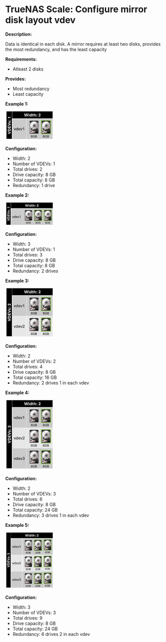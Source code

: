 # TrueNAS Scale: Configure mirror disk layout vdev

<b>Description:</b>

Data is identical in each disk. A mirror requires at least two disks, provides the most redundancy, and has the least capacity

<b>Requirements:</b>

* Atleast 2 disks

<b>Provides:</b>

* Most redundancy
* Least capacity

<b>Example 1:</b>

<img src="img/mirror_1vdev_2wide.png" width=30% height=30%>

<b>Configuration:</b>

* Width: 2
* Number of VDEVs: 1
* Total drives: 2
* Drive capacity: 8 GB
* Total capacity: 8 GB
* Redundancy: 1 drive

<b>Example 2:</b>

<img src="img/mirror_1vdev_3wide.png" width=30% height=30%>

<b>Configuration:</b>

* Width: 3
* Number of VDEVs: 1
* Total drives: 3
* Drive capacity: 8 GB
* Total capacity: 8 GB
* Redundancy: 2 drives

<b>Example 3:</b>

<img src="img/mirror_2vdev_2wide.png" width=30% height=30%>

<b>Configuration:</b>

* Width: 2
* Number of VDEVs: 2
* Total drives: 4
* Drive capacity: 8 GB
* Total capacity: 16 GB
* Redundancy: 2 drives 1 in each vdev

<b>Example 4:</b>

<img src="img/mirror_3vdev_2wide.png" width=30% height=30%>

<b>Configuration:</b>

* Width: 2
* Number of VDEVs: 3
* Total drives: 6
* Drive capacity: 8 GB
* Total capacity: 24 GB
* Redundancy: 3 drives 1 in each vdev

<b>Example 5:</b>

<img src="img/mirror_3vdev_3wide.png" width=30% height=30%>

<b>Configuration:</b>

* Width: 3
* Number of VDEVs: 3
* Total drives: 9
* Drive capacity: 8 GB
* Total capacity: 24 GB
* Redundancy: 6 drives 2 in each vdev